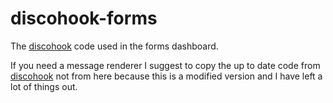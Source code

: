 # discohook-forms
The [discohook](https://github.com/discohook/discohook) code used in the forms dashboard.

If you need a message renderer I suggest to copy the up to date code from [discohook](https://github.com/discohook/discohook) not from here because this is a modified version and I have left a lot of  things out.

